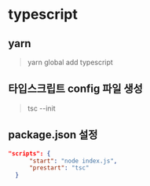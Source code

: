 # typescript

## yarn
  > yarn global add typescript

## 타입스크립트 config 파일 생성
  > tsc --init

## package.json 설정
  ```json
  "scripts": {
		"start": "node index.js",
		"prestart": "tsc"
	}
  ```

